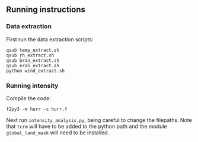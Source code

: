 ## Running instructions

### Data extraction

First run the data extraction scripts:
```
qsub temp_extract.sh
qsub rh_extract.sh
qsub bran_extract.sh
qsub era5_extract.sh
python wind_extract.sh
```

### Running intensity

Compile the code:

`f2py3 -m hurr -c hurr.f`

Next run `intensity_analysis.py`, being careful to change the filepaths. Note that `tcrm` 
will have to be added to the python path and the module `global_land_mask` 
will need to be installed.
